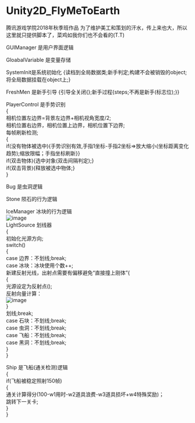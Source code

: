 # Unity2D_FlyMeToEarth
腾讯游戏学院2018年秋季班作品
为了维护美工和策划的汗水，传上来也大，所以这里就只提供脚本了，菜鸡如我你们也不会看的(T.T)

GUIManager 是用户界面逻辑

GloabalVariable 是变量存储

SystemInit是系统初始化 {读档到全局数据类;新手判定;构建不会被销毁的object;将全局数据挂载在object上;}

FreshMen 是新手引导 {引导全关闭{};新手过程{steps;不再是新手(标志位);}}

PlayerControl 是手势识别<br>
{<br>
相机位置左边界=背景左边界+相机视角宽度/2;<br>
相机位置右边界，相机位置上边界，相机位置下边界;<br>
每帧刷新检测;<br>
{<br>
   if(没有物体被选中){手势识别有效,手指1坐标-手指2坐标=>放大缩小(坐标距离变化趋势);缩放限幅；手指坐标刷新}}<br>
   if(双击物体){选中对象(双击间隔判定);}<br>
   if(双击背景){释放被选中物体;}<br>
}<br>

Bug 是虫洞逻辑

Stone 陨石的行为逻辑

IceManager 冰块的行为逻辑<br>
![image](https://github.com/HKcat2010/MyPhoto/blob/master/FlymeToEarthP1.PNG)<br>
LightSource 划线器<br>
{<br>
初始化光源方向;<br>
switch()<br>
{<br>
case 边界：不划线;break;<br>
case 冰块：冰块使用个数++;<br>
          新建反射光线，出射点需要有偏移避免“直接撞上刚体”{<br>
          {<br>
          光源设定为反射点();<br>
          反射向量计算：<br>
          ![image](https://github.com/HKcat2010/MyPhoto/blob/master/FlymeToEarthP2.PNG)
          <br>
          }<br>
          划线;break;<br>
case 石块：不划线;break;<br>
case 虫洞：不划线;break;<br>
case 飞船：不划线;break;<br>
case 黑洞：不划线;break;<br>
}<br>
}<br>

Ship 是飞船(通关检测)逻辑<br>
{<br>
if(飞船被稳定照射150帧)<br>
{<br>
通关计算得分(100-w1用时-w2道具浪费-w3道具损坏+w4特殊奖励)；<br>
跳转下一关卡;<br>
}<br>
}<br>


